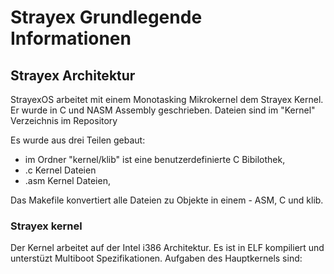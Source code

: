 # Strayex Grundlegende Informationen

## Strayex Architektur 

StrayexOS arbeitet mit einem Monotasking Mikrokernel dem Strayex Kernel. Er wurde in C und NASM Assembly geschrieben.
Dateien sind im "Kernel" Verzeichnis im Repository 

Es wurde aus drei Teilen gebaut:

- im Ordner "kernel/klib" ist eine benutzerdefinierte C Bibilothek,
- .c Kernel Dateien
- .asm Kernel Dateien,

Das Makefile konvertiert alle Dateien zu Objekte in einem - ASM, C und klib.

### Strayex kernel 
Der Kernel arbeitet auf der Intel i386 Architektur. Es ist in ELF kompiliert und unterstüzt Multiboot Spezifikationen.
Aufgaben des Hauptkernels sind: 
